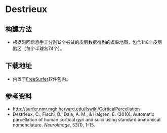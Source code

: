 # Destrieux

## 构建方法

* 根据沟回信息手工分割12个被试的皮层数据得到的概率地图，包含148个皮层脑区（每个半球各74个）。

## 下载地址

* 内置于[FreeSurfer](http://surfer.nmr.mgh.harvard.edu/fswiki/FreeSurferWiki)软件包内。

## 参考资料

* <http://surfer.nmr.mgh.harvard.edu/fswiki/CorticalParcellation>
* Destrieux, C., Fischl, B., Dale, A. M., & Halgren, E. (2010). Automatic parcellation of human cortical gyri and sulci using standard anatomical nomenclature. *NeuroImage*, 53(1), 1–15.
